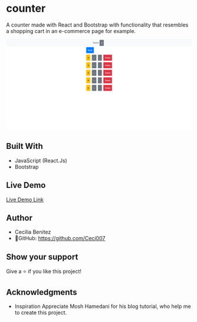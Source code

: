 # counter

A counter made with React and Bootstrap with functionality that resembles a shopping cart in an e-commerce page for example. 
  
![screenshot](./app_screenshot.png) 

## Built With
- JavaScript (React.Js)
- Bootstrap

## Live Demo

[Live Demo Link](https://ceci007.github.io/counter/)

## Author
- Cecilia Benitez
- 👤GitHub: https://github.com/Ceci007

## Show your support
Give a ⭐️ if you like this project!

## Acknowledgments
- Inspiration
Appreciate Mosh Hamedani for his blog tutorial, who help me to create this project.
